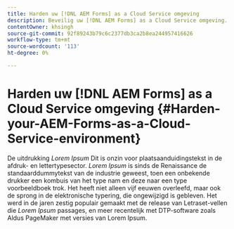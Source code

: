 ```yaml
---
title: Harden uw [!DNL AEM Forms] as a Cloud Service omgeving
description: Beveilig uw [!DNL AEM Forms] as a Cloud Service omgeving.
contentOwner: khsingh
source-git-commit: 92f89243b79c6c2377db3ca2b8ea244957416626
workflow-type: tm+mt
source-wordcount: '113'
ht-degree: 0%

---
```



# Harden uw [!DNL AEM Forms] as a Cloud Service omgeving {#Harden-your-AEM-Forms-as-a-Cloud-Service-environment}

De uitdrukking *Lorem Ipsum* Dit is onzin voor plaatsaanduidingstekst in de afdruk- en lettertypesector. *Lorem Ipsum* is sinds de Renaissance de standaarddummytekst van de industrie geweest, toen een onbekende drukker een kombuis van het type nam en deze naar een type voorbeeldboek trok. Het heeft niet alleen vijf eeuwen overleefd, maar ook de sprong in de elektronische typering, die ongewijzigd is gebleven. Het werd in de jaren zestig populair gemaakt met de release van Letraset-vellen die *Lorem Ipsum* passages, en meer recentelijk met DTP-software zoals Aldus PageMaker met versies van Lorem Ipsum.
